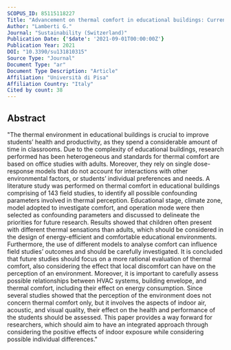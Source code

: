 ```yaml
---
SCOPUS_ID: 85115118227
Title: "Advancement on thermal comfort in educational buildings: Current issues and way forward"
Author: "Lamberti G."
Journal: "Sustainability (Switzerland)"
Publication Date: {'$date': '2021-09-01T00:00:00Z'}
Publication Year: 2021
DOI: "10.3390/su131810315"
Source Type: "Journal"
Document Type: "ar"
Document Type Description: "Article"
Affiliation: "Università di Pisa"
Affiliation Country: "Italy"
Cited by count: 38
---
```


## Abstract
"The thermal environment in educational buildings is crucial to improve students’ health and productivity, as they spend a considerable amount of time in classrooms. Due to the complexity of educational buildings, research performed has been heterogeneous and standards for thermal comfort are based on office studies with adults. Moreover, they rely on single dose-response models that do not account for interactions with other environmental factors, or students’ individual preferences and needs. A literature study was performed on thermal comfort in educational buildings comprising of 143 field studies, to identify all possible confounding parameters involved in thermal perception. Educational stage, climate zone, model adopted to investigate comfort, and operation mode were then selected as confounding parameters and discussed to delineate the priorities for future research. Results showed that children often present with different thermal sensations than adults, which should be considered in the design of energy-efficient and comfortable educational environments. Furthermore, the use of different models to analyse comfort can influence field studies’ outcomes and should be carefully investigated. It is concluded that future studies should focus on a more rational evaluation of thermal comfort, also considering the effect that local discomfort can have on the perception of an environment. Moreover, it is important to carefully assess possible relationships between HVAC systems, building envelope, and thermal comfort, including their effect on energy consumption. Since several studies showed that the perception of the environment does not concern thermal comfort only, but it involves the aspects of indoor air, acoustic, and visual quality, their effect on the health and performance of the students should be assessed. This paper provides a way forward for researchers, which should aim to have an integrated approach through considering the positive effects of indoor exposure while considering possible individual differences."
